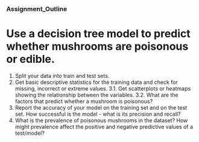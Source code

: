 ### Assignment_Outline

# Use a decision tree model to predict whether mushrooms are poisonous or edible. 

1. Split your data into train and test sets. 
2. Get basic descriptive statistics for the training data and check for missing, incorrect or extreme values. 
3.1. Get scatterplots or heatmaps showing the relationship between the variables. 
3.2. What are the factors that predict whether a mushroom is poisonous? 
4. Report the accuracy of your model on the training set and on the test set. How successful is the model - what is its precision and recall? 
5. What is the prevalence of poisonous mushrooms in the dataset? How might prevalence affect the positive and negative predictive values of a test/model?
